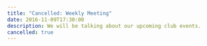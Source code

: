 ```yaml
---
title: "Cancelled: Weekly Meeting"
date: 2016-11-09T17:30:00
description: We will be talking about our upcoming club events.
cancelled: true
---
```

